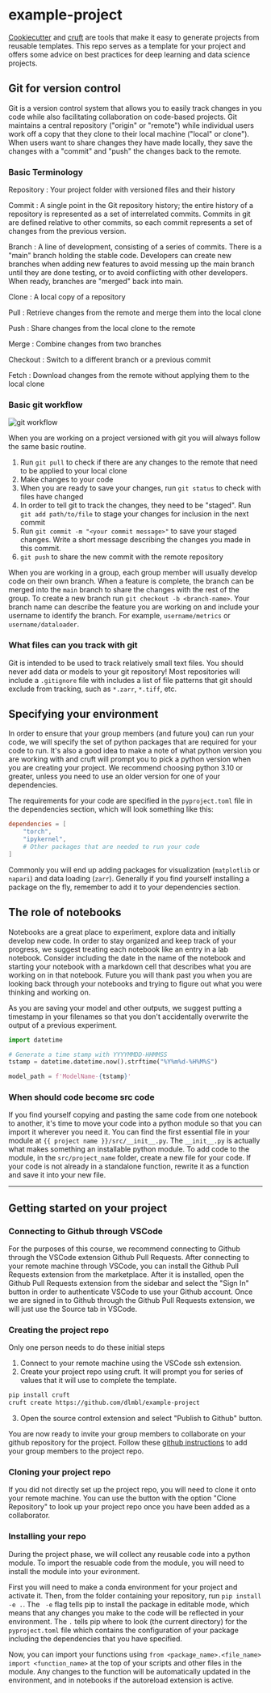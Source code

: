 # example-project

[Cookiecutter](https://github.com/cookiecutter/cookiecutter) and [cruft](https://cruft.github.io/cruft/) are tools that make it easy to generate projects from reusable templates. This repo serves as a template for your project and offers some advice on best practices for deep learning and data science projects.

## Git for version control

[^1]: Adapted from [The Essentials of Git for Budding Data Scientists](https://www.dasca.org/world-of-data-science/article/the-essentials-of-git-for-budding-data-scientists)

Git is a version control system that allows you to easily track changes in you code while also facilitating collaboration on code-based projects. Git maintains a central repository ("origin" or "remote") while individual users work off a copy that they clone to their local machine ("local" or clone"). When users want to share changes they have made locally, they save the changes with a "commit" and "push" the changes back to the remote.

### Basic Terminology

Repository
: Your project folder with versioned files and their history

Commit
: A single point in the Git repository history; the entire history of a repository is represented as a set of interrelated commits. Commits in git are defined relative to other commits,
so each commit represents a set of changes from the previous version.

Branch
: A line of development, consisting of a series of commits. There is a "main" branch holding the stable code. Developers can create new branches when adding new features to avoid messing up the main branch until they are done testing, or to avoid conflicting with other developers. When ready, branches are "merged" back into main.

Clone
: A local copy of a repository

Pull
: Retrieve changes from the remote and merge them into the local clone

Push
: Share changes from the local clone to the remote

Merge
: Combine changes from two branches

Checkout
: Switch to a different branch or a previous commit

Fetch
: Download changes from the remote without applying them to the local clone

### Basic git workflow

![git workflow](https://storage.googleapis.com/noble-mimi/noble_ebooks/front-end-tools-and-portfolio-edition1.0-1/img/git-overall-workflow-diagram.png)

When you are working on a project versioned with git you will always follow the same basic routine.

1. Run `git pull` to check if there are any changes to the remote that need to be applied to your local clone
2. Make changes to your code
3. When you are ready to save your changes, run `git status` to check with files have changed
4. In order to tell git to track the changes, they need to be "staged". Run `git add path/to/file` to stage your changes for inclusion in the next commit
5. Run `git commit -m "<your commit message>"` to save your staged changes. Write a short message describing the changes you made in this commit.
6. `git push` to share the new commit with the remote repository

When you are working in a group, each group member will usually develop code on their own branch. When a feature is complete, the branch can be merged into the `main` branch to share the changes with the rest of the group. To create a new branch run `git checkout -b <branch-name>`. Your branch name can describe the feature you are working on and include your username to identify the branch. For example, `username/metrics` or `username/dataloader`.

### What files can you track with git

Git is intended to be used to track relatively small text files. You should never add data or models to your git repository! Most repositories will include a `.gitignore` file with includes a list of file patterns that git should exclude from tracking, such as `*.zarr`, `*.tiff`, etc.

## Specifying your environment

In order to ensure that your group members (and future you) can run your code, we will specify the set of python packages that are required for your code to run. It's also a good idea to make a note of what python version you are working with and cruft will prompt you to pick a python version when you are creating your project. We recommend choosing python 3.10 or greater, unless you need to use an older version for one of your dependencies.

The requirements for your code are specified in the `pyproject.toml` file in the dependencies section, which will look something like this:
```toml
dependencies = [
    "torch",
    "ipykernel",
    # Other packages that are needed to run your code
]
```
Commonly you will end up adding packages for visualization (`matplotlib` or `napari`) and data loading (`zarr`). Generally if you find yourself installing a package on the fly, remember to add it to your dependencies section.

## The role of notebooks

Notebooks are a great place to experiment, explore data and initially develop new code. In order to stay organized and keep track of your progress, we suggest treating each notebook like an entry in a lab notebook. Consider including the date in the name of the notebook and starting your notebook with a markdown cell that describes what you are working on in that notebook. Future you will thank past you when you are looking back through your notebooks and trying to figure out what you were thinking and working on.

As you are saving your model and other outputs, we suggest putting a timestamp in your filenames so that you don't accidentally overwrite the output of a previous experiment.
```python
import datetime

# Generate a time stamp with YYYYMMDD-HHMMSS
tstamp = datetime.datetime.now().strftime("%Y%m%d-%H%M%S")

model_path = f'ModelName-{tstamp}'
```

### When should code become src code

If you find yourself copying and pasting the same code from one notebook to another, it's time to move your code into a python module so that you can import it wherever you need it. You can find the first essential file in your module at `{{ project name }}/src/__init__.py`. The `__init__.py` is actually what makes something an installable python module. To add code to the module, in the  `src/project_name` folder, create a new file for your code. If your code is not already in a standalone function, rewrite it as a function and save it into your new file.

---

## Getting started on your project

### Connecting to Github through VSCode

For the purposes of this course, we recommend connecting to Github through the VSCode extension Github Pull Requests. After connecting to your remote machine through VSCode, you can install the Github Pull Requests extension from the marketplace. After it is installed, open the Github Pull Requests extension from the sidebar and select the "Sign In" button in order to authenticate VSCode to use your Github account. Once we are signed in to Github through the Github Pull Requests extension, we will just use the Source tab in VSCode.

### Creating the project repo

Only one person needs to do these initial steps
1. Connect to your remote machine using the VSCode ssh extension.
2. Create your project repo using cruft. It will prompt you for series of values that it will use to complete the template.
```bash
pip install cruft
cruft create https://github.com/dlmbl/example-project
```
3. Open the source control extension and select "Publish to Github" button.

You are now ready to invite your group members to collaborate on your github repository for the project. Follow these [github instructions](https://docs.github.com/en/account-and-profile/setting-up-and-managing-your-personal-account-on-github/managing-access-to-your-personal-repositories/inviting-collaborators-to-a-personal-repository#inviting-a-collaborator-to-a-personal-repository) to add your group members to the project repo.

### Cloning your project repo

If you did not directly set up the project repo, you will need to clone it onto your remote machine. You can use the button with the option "Clone Repository" to look up your project repo once you have been added as a collaborator.

### Installing your repo

During the project phase, we will collect any reusable code into a python module. To import the resuable code from the module, you will need to install the module into your evironment.

First you will need to make a conda environment for your project and activate it. Then, from the folder containing your repository, run `pip install -e .`. The ` -e` flag tells pip to install the package in editable mode, which means that any changes you make to the code will be reflected in your environment. The `.` tells pip where to look (the current directory) for the `pyproject.toml` file which contains the configuration of your package including the dependencies that you have specified.

Now, you can import your functions using `from <package_name>.<file_name> import <function_name>`
at the top of your scripts and other files in the module. Any changes to the function will be automatically updated in the environment, and in notebooks if the autoreload extension is active.